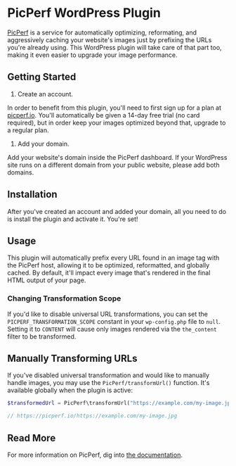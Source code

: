 # PicPerf WordPress Plugin

[PicPerf](http://picperf.io) is a service for automatically optimizing, reformating, and aggressively caching your website's images just by prefixing the URLs you're already using. This WordPress plugin will take care of that part too, making it even easier to upgrade your image performance.

## Getting Started

1. Create an account.

In order to benefit from this plugin, you'll need to first sign up for a plan at [picperf.io](https://picperf.io). You'll automatically be given a 14-day free trial (no card required), but in order keep your images optimized beyond that, upgrade to a regular plan.

1. Add your domain.

Add your website's domain inside the PicPerf dashboard. If your WordPress site runs on a different domain from your public website, please add both domains.

## Installation

After you've created an account and added your domain, all you need to do is install the plugin and activate it. You're set!

## Usage

This plugin will automatically prefix every URL found in an image tag with the PicPerf host, allowing it to be optimized, reformatted, and globally cached. By default, it'll impact every image that's rendered in the final HTML output of your page.

### Changing Transformation Scope

If you'd like to disable universal URL transformations, you can set the `PICPERF_TRANSFORMATION_SCOPE` constant in your `wp-config.php` file to `null`. Setting it to `CONTENT` will cause only images rendered via the `the_content` filter to be transformed.

## Manually Transforming URLs

If you've disabled universal transformation and would like to manually handle images, you may use the `PicPerf/transformUrl()` function. It's available globally when the plugin is active:

```php
$transformedUrl = PicPerf\transformUrl("https://example.com/my-image.jpg");

// https://picperf.io/https://example.com/my-image.jpg
```

## Read More

For more information on PicPerf, dig into [the documentation](http://picperf.io/docs).
